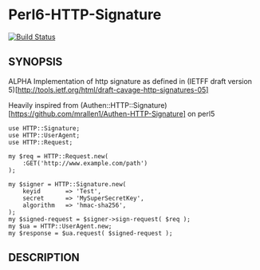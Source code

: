 # Perl6-HTTP-Signature

[![Build Status](https://travis-ci.org/pierre-vigier/Perl6-HTTP-Signature.svg?branch=master)](https://travis-ci.org/pierre-vigier/Perl6-HTTP-Signature)

## SYNOPSIS

ALPHA
Implementation of http signature as defined in (IETFF draft version 5)[http://tools.ietf.org/html/draft-cavage-http-signatures-05]

Heavily inspired from (Authen::HTTP::Signature)[https://github.com/mrallen1/Authen-HTTP-Signature] on perl5

```perl6
use HTTP::Signature;
use HTTP::UserAgent;
use HTTP::Request;

my $req = HTTP::Request.new(
    :GET('http://www.example.com/path')
);

my $signer = HTTP::Signature.new(
    keyid       => 'Test',
    secret      => 'MySuperSecretKey',
    algorithm   => 'hmac-sha256',
);
my $signed-request = $signer->sign-request( $req );
my $ua = HTTP::UserAgent.new;
my $response = $ua.request( $signed-request );
```

## DESCRIPTION
